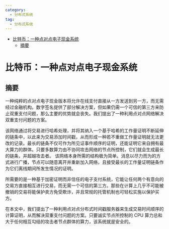 ```yaml
---
category: 
  - 分布式系统
tag:
  - 分布式系统
---
```


- [比特币：一种点对点电子现金系统](#比特币一种点对点电子现金系统)
  - [摘要](#摘要)

# 比特币：一种点对点电子现金系统

## 摘要

一种纯粹的点对点电子现金版本将允许在线支付直接从一方发送到另一方，而无需经过金融机构。数字签名提供了部分解决方案，但如果仍需一个可信的第三方来防止双重支付问题，那么主要的优势就会丧失。我们提出了一种利用点对点网络解决双重支付问题的方案。

该网络通过将交易进行哈希处理，并将其纳入一个基于哈希的工作量证明不断延伸的链条中，以此来为交易添加时间戳，从而形成一种若不重做工作量证明就无法更改的记录。最长的链条不仅可作为所见证事件顺序的证明，还能证明它来自拥有最大算力的群体。只要多数算力由不协同攻击网络的节点所控制，它们就会生成最长的链条，并超越攻击者。
该网络本身所需的结构极为简单。消息以尽力而为的方式进行广播，节点可以随意离开并重新加入网络，且接受最长的工作量证明链条作为它们离线期间所发生情况的证明。

所需要的是一种基于加密证明而非信任的电子支付系统，它能让任何两个有意向的交易方直接相互进行交易，而无需一个可信的第三方。那些在计算上几乎不可能被撤销的交易将能保护卖方免受欺诈，并且常规的托管机制也可轻松实施以保护买方。

在本文中，我们提出了一种利用点对点分布式时间戳服务器来生成交易时间顺序的计算证明，从而解决双重支付问题的方案。只要诚实节点所控制的 CPU 算力总和大于任何相互勾结的攻击者节点群体的算力，该系统就是安全的。